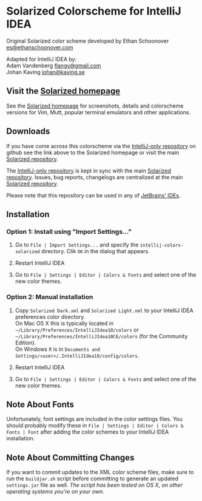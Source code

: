 Solarized Colorscheme for IntelliJ IDEA
=======================================

Original Solarized color scheme developed by Ethan Schoonover <es@ethanschoonover.com>  

Adapted for IntelliJ IDEA by:  
Adam Vandenberg <flangy@gmail.com>  
Johan Kaving <johan@kaving.se>

Visit the [Solarized homepage]
------------------------------

See the [Solarized homepage] for screenshots, 
details and colorscheme versions for Vim, Mutt, popular terminal emulators and 
other applications.

Downloads
---------

If you have come across this colorscheme via the [IntelliJ-only repository] on 
github see the link above to the Solarized homepage or visit the main [Solarized repository].

The [IntelliJ-only repository] is kept in sync with the main [Solarized repository].
Issues, bug reports, changelogs are centralized at the main [Solarized repository].

[Solarized homepage]:   http://ethanschoonover.com/solarized
[Solarized repository]: https://github.com/altercation/solarized
[IntelliJ-only repository]:  https://github.com/jkaving/intellij-colors-solarized

Please note that this repository can be used in any of [JetBrains' IDEs](http://www.jetbrains.com/products.html#IDE_and_editors).

Installation
------------

### Option 1: Install using "Import Settings..."

1. Go to `File | Import Settings...` and specify the `intellij-colors-solarized` directory.
 Clik `OK` in the dialog that appears.

2. Restart IntelliJ IDEA

3. Go to `File | Settings | Editor | Colors & Fonts` and select one of the new 
color themes.

### Option 2: Manual installation

1.  Copy `Solarized Dark.xml` and `Solarized Light.xml` to your IntelliJ IDEA preferences
color directory.  
On Mac OS X this is typically located in `~/Library/Preferences/IntelliJIdea10/colors` or `~/Library/Preferences/IntelliJIdea10CE/colors` (for the Community Edition).  
On Windows it is in `Documents and Settings/<user>/.IntelliJIdea10/config/colors`.
        
2. Restart IntelliJ IDEA

3. Go to `File | Settings | Editor | Colors & Fonts` and select one of the new 
color themes.

Note About Fonts
-----------------
Unfortunately, font settings are included in the color settings files.
You should probably modify these in `File | Settings | Editor | Colors & Fonts | Font`
after adding the color schemes to your IntelliJ IDEA installation.

Note About Committing Changes
-----------------------------
If you want to commit updates to the XML color scheme files, make sure to run the `buildjar.sh` script before committing to generate 
an updated `settings.jar` file as well. 
*The script has been tested on OS X, on other operating systems you're on your own.*
